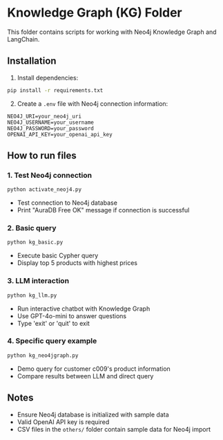 # Knowledge Graph (KG) Folder

This folder contains scripts for working with Neo4j Knowledge Graph and LangChain.

## Installation

1. Install dependencies:
```bash
pip install -r requirements.txt
```

2. Create a `.env` file with Neo4j connection information:
```env
NEO4J_URI=your_neo4j_uri
NEO4J_USERNAME=your_username
NEO4J_PASSWORD=your_password
OPENAI_API_KEY=your_openai_api_key
```

## How to run files

### 1. Test Neo4j connection
```bash
python activate_neoj4.py
```
- Test connection to Neo4j database
- Print "AuraDB Free OK" message if connection is successful

### 2. Basic query
```bash
python kg_basic.py
```
- Execute basic Cypher query
- Display top 5 products with highest prices

### 3. LLM interaction
```bash
python kg_llm.py
```
- Run interactive chatbot with Knowledge Graph
- Use GPT-4o-mini to answer questions
- Type 'exit' or 'quit' to exit

### 4. Specific query example
```bash
python kg_neo4jgraph.py
```
- Demo query for customer c009's product information
- Compare results between LLM and direct query

## Notes

- Ensure Neo4j database is initialized with sample data
- Valid OpenAI API key is required
- CSV files in the `others/` folder contain sample data for Neo4j import
